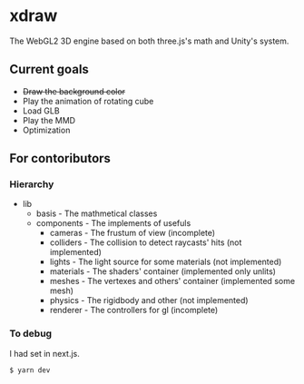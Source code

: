 # xdraw

The WebGL2 3D engine based on both three.js's math and Unity's system.

## Current goals

- ~~Draw the background color~~
- Play the animation of rotating cube
- Load GLB
- Play the MMD
- Optimization

## For contoributors

### Hierarchy

- lib
  - basis - The mathmetical classes
  - components - The implements of usefuls
    - cameras - The frustum of view (incomplete)
    - colliders - The collision to detect raycasts' hits (not implemented)
    - lights - The light source for some materials (not implemented)
    - materials - The shaders' container (implemented only unlits)
    - meshes - The vertexes and others' container (implemented some mesh)
    - physics - The rigidbody and other (not implemented)
    - renderer - The controllers for gl (incomplete)

### To debug

I had set in next.js.

    $ yarn dev
